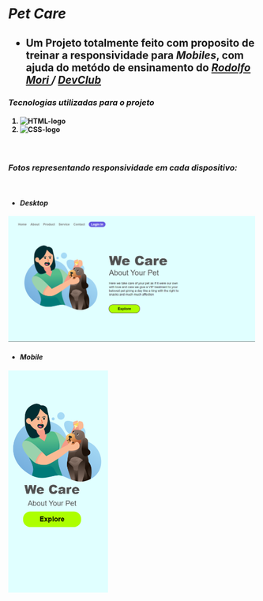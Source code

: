 <h1> <i> Pet Care </i> </h1>

<h2> <ul> <li> Um Projeto totalmente feito com proposito de treinar a responsividade para <i>Mobiles</i>, com ajuda do metódo de ensinamento do <a href="https://www.linkedin.com/in/rodolfomori" target=_blank> <i> Rodolfo Mori </i> </a> <i> / </i> <a href="https://rodolfomori.com.br/devclub" target=_blank> <i> DevClub </i> </a> </li> </ul> </h2>

<h3> <i> Tecnologias utilizadas para o projeto </i> </h3>

<h4> 
    <ol> 
         <li> <img src="https://img.shields.io/badge/HTML5-E34F26?style=for-the-badge&logo=html5&logoColor=white" alt="HTML-logo"/> </li>
         <li> <img src="https://img.shields.io/badge/CSS3-1572B6?style=for-the-badge&logo=css3&logoColor=white" alt="CSS-logo"/> </li>
    </ol>
</h4> 
<br>

<h3> <i> Fotos representando responsividade em cada dispositivo: </i> </h3>
<br>

<h4> <ul> <li> <i> Desktop </i> </li> </ul> </h4>
<img src="./assets/Desktop.png" width=500px>

<h4> <ul> <li> <i> Mobile </i> </li> </ul> </h4>
<img src="./assets/Mobile.png" height=450px>
